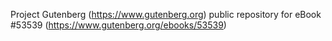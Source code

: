 Project Gutenberg (https://www.gutenberg.org) public repository for
eBook #53539 (https://www.gutenberg.org/ebooks/53539)
